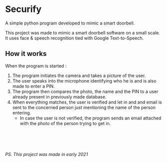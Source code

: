# Securify
A simple python program developed to mimic a smart doorbell.

This project was made to mimic a smart doorbell software on a small scale. It uses face & speech recognition tied with Google Text-to-Speech.

## How it works

When the program is started :
1. The program initiates the camera and takes a picture of the user.
2. The user speaks into the microphone identifying who he is and is also made to enter a PIN.
3. The program then compares the photo, the name and the PIN to a user already present in previously made database.
4. When everything matches, the user is verified and let in and and email is sent to the concerned person just mentioning the name of the person entering.
	* In case the user is not verified, the program sends an email attached with the photo of the person trying to get in.

<br />
<br />
<br />
<br /?


_PS. This project was made in early 2021_
